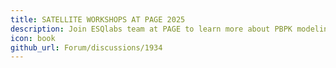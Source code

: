 ```yaml
---
title: SATELLITE WORKSHOPS AT PAGE 2025
description: Join ESQlabs team at PAGE to learn more about PBPK modeling and the new features of Version 12 of OSP.
icon: book
github_url: Forum/discussions/1934
---
```

